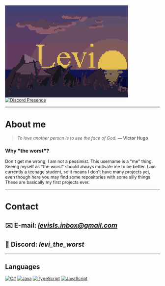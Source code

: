 [<img align="center" width="400" alt="Levi" src="img/LeviSunset512x384.gif">](#)
[![Discord Presence](https://lanyard.cnrad.dev/api/558808903924580352)](https://discord.com/users/558808903924580352)

<hr>

# About me
> *To love another person is to see the face of God.* **— Victor Hugo**

### Why "the worst"?
Don't get me wrong, I am not a pessimist.
This username is a "me" thing. Seeing myself as "the worst" should always motivate me to be better.
I am currently a teenage student, so it means I don't have many projects yet, even though here you may find some repositories with some silly things. These are basically my first projects ever.

<hr>

# Contact
## ✉️ E-mail: <i>levisls.inbox@gmail.com</i>
## 👾 Discord: <i>levi_the_worst</i>

<hr>

## Languages

<a href="https://learn.microsoft.com/en-us/dotnet/csharp/">![C#](https://img.shields.io/badge/c%23-purple?style=for-the-badge&logo=.net&logoColor=white)</a> <a href="https://docs.oracle.com/en/java/">![Java](https://img.shields.io/badge/Java-ED8B00?style=for-the-badge&logo=openjdk&logoColor=white)</a> <a href="https://developer.mozilla.org/en-US/docs/Web/JavaScript"> <a href="https://www.typescriptlang.org/">![TypeScript](https://img.shields.io/badge/TypeScript-3178C6?style=for-the-badge&logo=typescript&logoColor=white)</a> <a href="https://developer.mozilla.org/en-US/docs/Web/JavaScript">![JavaScript](https://shields.io/badge/JavaScript-F7DF1E?logo=JavaScript&logoColor=000&style=for-the-badge)</a>
